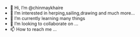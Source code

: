 - 👋 Hi, I’m @chinmaykhaire
- 👀 I’m interested in herping,sailing,drawing and much more... 
- 🌱 I’m currently learning many things
- 💞️ I’m looking to collaborate on ...
- 📫 How to reach me ...

<!---
chinmaykhaire/chinmaykhaire is a ✨ special ✨ repository because its `README.md` (this file) appears on your GitHub profile.
You can click the Preview link to take a look at your changes.
--->
